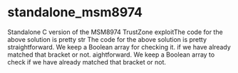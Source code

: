 # standalone_msm8974
Standalone C version of the MSM8974 TrustZone exploitThe code for the above solution is pretty str The code for the above solution is pretty straightforward. We keep a Boolean array for checking it. if we have already matched that bracket or not.
aightforward. We keep a Boolean array to check if we have already matched that bracket or not.


